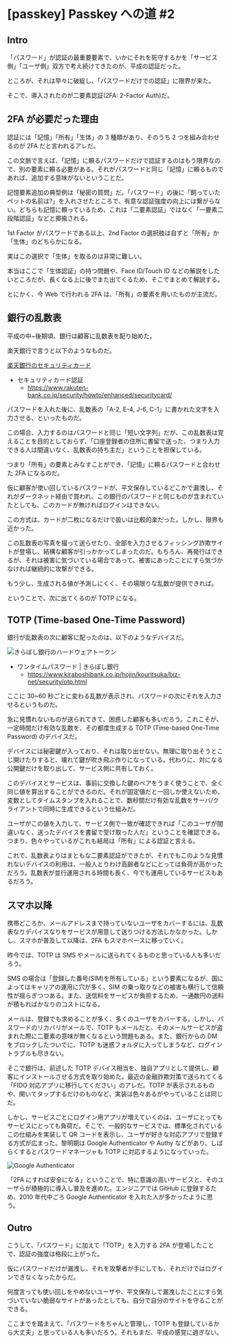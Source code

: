 # [passkey] Passkey への道 #2

## Intro

「パスワード」が認証の最重要要素で、いかにそれを死守するかを「サービス側」「ユーザ側」双方で考え続けてきたのが、平成の認証だった。

ところが、それは早々に破綻し、「パスワードだけでの認証」に限界が来た。

そこで、導入されたのが二要素認証(2FA: 2-Factor Auth)だ。


## 2FA が必要だった理由

認証には「記憶」「所有」「生体」の 3 種類があり、そのうち 2 つを組み合わせるのが 2FA だと言われるアレだ。

この文脈で言えば、「記憶」に頼るパスワードだけで認証するのはもう限界なので、別の要素に頼る必要がある。それがパスワードと同じ「記憶」に頼るものであれば、追加する意味がないということだ。

記憶要素追加の典型例は「秘密の質問」だ。「パスワード」の後に「飼っていたペットの名前は?」を入れさせたところで、有意な認証強度の向上には繋がらない。どちらも記憶に頼っているため、これは「二要素認証」ではなく「一要素二段階認証」などと揶揄される。

1st Factor がパスワードである以上、2nd Factor の選択肢は自ずと「所有」か「生体」のどちらかになる。

実はこの選択で「生体」を取るのは非常に難しい。

本当はここで「生体認証」の持つ問題や、Face ID/Touch ID などの解説をしたいところだが、長くなる上に後でまた出てくるため、そこでまとめて解説する。

とにかく、今 Web で行われる 2FA は、「所有」の要素を用いたものが主流だ。


## 銀行の乱数表

平成の中~後期頃、銀行は顧客に乱数表を配り始めた。

楽天銀行で言うと以下のようなものだ。

[楽天銀行のセキュリティカード](security-card.png#556x168)

- セキュリティカード認証
  - https://www.rakuten-bank.co.jp/security/howto/enhanced/securitycard/

パスワードを入れた後に、乱数表の「A-2, E-4, J-6, C-1」に書かれた文字を入力させる、といったものだ。

この場合、入力するのはパスワードと同じ「短い文字列」だが、この乱数表は覚えることを目的としておらず、「口座登録者の住所に書留で送った、つまり入力できる人は間違いなく、乱数表の持ち主だ」ということを担保している。

つまり「所有」の要素とみなすことができ、「記憶」に頼るパスワードと合わせた 2FA になるのだ。

仮に顧客が使い回しているパスワードが、平文保存しているどこかで漏洩し、それがダークネット経由で買われ、この銀行のパスワードと同じものが含まれていたとしても、このカードが無ければログインはできない。

この方式は、カードが二枚になるだけで扱いは比較的楽だった。しかし、限界も近かった。

この乱数表の写真を撮って送らせたり、全部を入力させるフィッシング詐欺サイトが登場し、結構な顧客が引っかかってしまったのだ。もちろん、再発行はできるが、それは被害に気づいている場合であって、被害にあったことにすら気づかなければ継続的に攻撃ができる。

もう少し、生成される値が予測しにくく、その場限りな乱数が提供できれば。

ということで、次に出てくるのが TOTP になる。


## TOTP (Time-based One-Time Password)

銀行が乱数表の次に顧客に配ったのは、以下のようなデバイスだ。

![きらぼし銀行のハードウェアトークン](hardware-token.png#450x248)

- ワンタイムパスワード | きらぼし銀行
  - https://www.kiraboshibank.co.jp/hojin/kouritsuka/biz-net/security/otp.html

ここに 30~60 秒ごとに変わる乱数が表示され、パスワードの次にそれを入力させるというものだ。

急に見慣れないものが送られてきて、困惑した顧客も多いだろう。これこそが、一定時間だけ有効な乱数を、その都度生成する TOTP (Time-based One-Time Password) のデバイスだ。

デバイスには秘密鍵が入っており、それは取り出せない。無理に取り出そうとこじ開けたりすると、壊れて鍵が吹き飛ぶ作りになっている。代わりに、対になる公開鍵だけを取り出して、サービス側に共有しておく。

このデバイスとサービスは、事前に交換した鍵のペアをうまく使うことで、全く同じ値を算出することができるのだ。それが固定値だと一回しか使えないため、変数としてタイムスタンプを入れることで、数秒間だけ有効な乱数をサーバ/クライアントで同時に生成できるという仕組みだ。

ユーザがこの値を入力して、サービス側で一致が確認できれば「このユーザが間違いなく、送ったデバイスを書留で受け取った人だ」ということを確認できる。つまり、色々やっているがこれも結局は「所有」による認証と言える。

これで、乱数表よりはまともな二要素認証ができたが、それでもこのような見慣れないデバイスの利用は、一般人とりわけ高齢者などにとっては負荷が高かっただろう。乱数表が並行運用される時間も長く、今でも運用しているサービスもあるだろう。


## スマホ以降

携帯どころか、メールアドレスまで持っていないユーザをカバーするには、乱数表なりデバイスなりをサービスが用意して送りつける方法しかなかった。しかし、スマホが普及して以降は、2FA もスマホベースに移っていく。

昨今では、TOTP は SMS やメールに送られてくるものと思っている人も多いだろう。

SMS の場合は「登録した番号(SIM)を所有している」という要素になるが、国によってはキャリアの運用に穴が多く、SIM の乗っ取りなどの被害も横行して信頼性が揺らぎつつある。また、送信料をサービスが負担するため、一通数円の送料が積もればかなりのコストになる。

メールは、登録でも求めることが多く、多くのユーザをカバーする。しかし、パスワードのリカバリがメールで、TOTP もメールだと、そのメールサービスが盗まれた際に二要素の意味が無くなるという問題もある。また、銀行からの DM をブロックしたついでに、TOTP も迷惑フォルダに入ってしまうなど、ログイントラブルも尽きない。

そこで銀行は、前述した TOTP デバイス相当を、独自アプリとして提供し、顧客にインストールさせる方式を取り始めた。最近の金融詐欺対策で送られてくる「FIDO 対応アプリに移行してください」のアレだ。TOTP が表示されるものや、開いてタップするだけのものなど、実装は色々あるがやっていることは同じだ。

しかし、サービスごとにログイン用アプリが増えていくのは、ユーザにとってもサービスにとっても負荷だ。そこで、一般的なサービスでは、標準化されているこの仕組みを実装して QR コードを表示し、ユーザが好きな対応アプリで登録する方式が広まった。黎明期は Google Authenticator や Authy などがあり、しばらくするとパスワードマネージャも TOTP に対応するようになっていった。

![Google Authenticator](google-authenticator.png#540x1170)

「2FA にすれば安全になる」ということで、特に意識の高いサービスと、そのユーザらが積極的に導入し普及を進めた。エンジニアでは GitHub に登録するため、2010 年代中ごろ Google Authenticator を入れた人が多かったように思う。


## Outro

こうして、「パスワード」に加えて「TOTP」を入力する 2FA が登場したことで、認証の強度は格段に上がった。

仮にパスワードだけが漏洩し、それを攻撃者が手にしても、それだけではログインできなくなったからだ。

何度言っても使い回しをやめないユーザや、平文保存して漏洩したことにすら気づいていない脆弱なサイトがあったとしても、自分で自分のサイトを守ることができる。

ここまでを踏まえて、「パスワードをちゃんと管理し、TOTP も登録しているから大丈夫」と思っている人も多いだろう。それもまだ、平成の感覚に過ぎない。